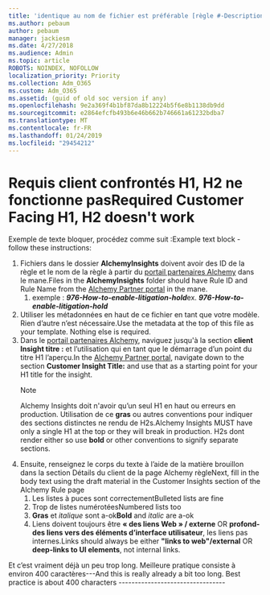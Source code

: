 ```yaml
---
title: 'identique au nom de fichier est préférable [règle #-Description]'
ms.author: pebaum
author: pebaum
manager: jackiesm
ms.date: 4/27/2018
ms.audience: Admin
ms.topic: article
ROBOTS: NOINDEX, NOFOLLOW
localization_priority: Priority
ms.collection: Adm_O365
ms.custom: Adm_O365
ms.assetid: (guid of old soc version if any)
ms.openlocfilehash: 9e2a369f4b1bf87da8b12224b5f6e8b1138db9dd
ms.sourcegitcommit: e2864efcfb493b6e46b662b746661a61232bdba7
ms.translationtype: MT
ms.contentlocale: fr-FR
ms.lasthandoff: 01/24/2019
ms.locfileid: "29454212"
---
```

# <a name="required-customer-facing-h1-h2-doesnt-work"></a><span data-ttu-id="c6637-102">Requis client confrontés H1, H2 ne fonctionne pas</span><span class="sxs-lookup"><span data-stu-id="c6637-102">Required Customer Facing H1, H2 doesn't work</span></span>
<span data-ttu-id="c6637-103">Exemple de texte bloquer, procédez comme suit :</span><span class="sxs-lookup"><span data-stu-id="c6637-103">Example text block - follow these instructions:</span></span>

1. <span data-ttu-id="c6637-104">Fichiers dans le dossier **AlchemyInsights** doivent avoir des ID de la règle et le nom de la règle à partir du [portail partenaires Alchemy](https://alchemyportal.azurewebsites.net) dans le mane.</span><span class="sxs-lookup"><span data-stu-id="c6637-104">Files in the **AlchemyInsights** folder should have Rule ID and Rule Name from the [Alchemy Partner portal](https://alchemyportal.azurewebsites.net) in the mane.</span></span>
    1. <span data-ttu-id="c6637-p101">exemple : ***976-How-to-enable-litigation-hold***</span><span class="sxs-lookup"><span data-stu-id="c6637-p101">ex. ***976-How-to-enable-litigation-hold***</span></span>
1. <span data-ttu-id="c6637-p102">Utiliser les métadonnées en haut de ce fichier en tant que votre modèle. Rien d’autre n’est nécessaire.</span><span class="sxs-lookup"><span data-stu-id="c6637-p102">Use the metadata at the top of this file as your template. Nothing else is required.</span></span>
1. <span data-ttu-id="c6637-109">Dans le [portail partenaires Alchemy](https://alchemyportal.azurewebsites.net), naviguez jusqu'à la section **client Insight titre :** et l’utilisation qui en tant que le démarrage d’un point du titre H1 l’aperçu.</span><span class="sxs-lookup"><span data-stu-id="c6637-109">In the [Alchemy Partner portal](https://alchemyportal.azurewebsites.net), navigate down to the section **Customer Insight Title:** and use that as a starting point for your H1 title for the insight.</span></span> 
    > [!NOTE]
    > <span data-ttu-id="c6637-p103">Alchemy Insights doit n'avoir qu’un seul H1 en haut ou erreurs en production. Utilisation de ce **gras** ou autres conventions pour indiquer des sections distinctes ne rendu de H2s.</span><span class="sxs-lookup"><span data-stu-id="c6637-p103">Alchemy Insights MUST have only a single H1 at the top or they will break in production. H2s dont render either so use **bold** or other conventions to signify separate sections.</span></span>
1. <span data-ttu-id="c6637-112">Ensuite, renseignez le corps du texte à l’aide de la matière brouillon dans la section Détails du client de la page Alchemy règle</span><span class="sxs-lookup"><span data-stu-id="c6637-112">Next, fill in the body text using the draft material in the Customer Insights section of the Alchemy Rule page</span></span>
    1. <span data-ttu-id="c6637-113">Les listes à puces sont correctement</span><span class="sxs-lookup"><span data-stu-id="c6637-113">Bulleted lists are fine</span></span>
    1. <span data-ttu-id="c6637-114">Trop de listes numérotées</span><span class="sxs-lookup"><span data-stu-id="c6637-114">Numbered lists too</span></span>
    1. <span data-ttu-id="c6637-115">**Gras** et *italique* sont a-ok</span><span class="sxs-lookup"><span data-stu-id="c6637-115">**Bold** and *italic* are a-ok</span></span>
    1. <span data-ttu-id="c6637-116">Liens doivent toujours être **« des liens Web » / externe** OR **profond-des liens vers des éléments d’interface utilisateur**, les liens pas internes.</span><span class="sxs-lookup"><span data-stu-id="c6637-116">Links should always be either **"links to web"/external** OR **deep-links to UI elements**, not internal links.</span></span>

<span data-ttu-id="c6637-p104">Et c’est vraiment déjà un peu trop long. Meilleure pratique consiste à environ 400 caractères---</span><span class="sxs-lookup"><span data-stu-id="c6637-p104">And this is really already a bit too long. Best practice is about 400 characters ---------------------------------</span></span>